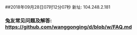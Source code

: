 ##2018年09月28日07时12分07秒 新址: 104.248.2.181
### 兔友常见问题及解答: https://github.com/wanggonging/d/blob/w/FAQ.md
